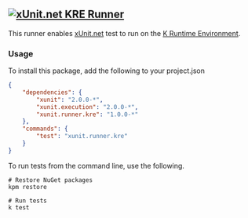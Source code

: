 ## <a href="https://github.com/xunit/xunit"><img src="https://raw.github.com/xunit/media/master/full-logo.png" title="xUnit.net KRE Runner" /></a>

This runner enables [xUnit.net](https://github.com/xunit/xunit) test to run on the [K Runtime Environment](https://github.com/aspnet/KRuntime).

### Usage

To install this package, add the following to your project.json

```JSON
{
    "dependencies": {
        "xunit": "2.0.0-*",
        "xunit.execution": "2.0.0-*",
        "xunit.runner.kre": "1.0.0-*"
    },
    "commands": {
        "test": "xunit.runner.kre"
    }
}
```

To run tests from the command line, use the following.

```Shell
# Restore NuGet packages
kpm restore

# Run tests
k test
```
